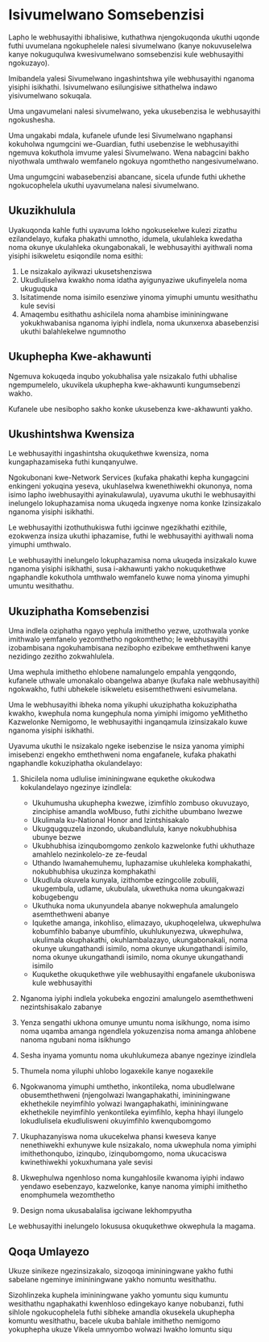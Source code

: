 # Isivumelwano Somsebenzisi

Lapho le webhusayithi ibhalisiwe, kuthathwa njengokuqonda ukuthi uqonde futhi uvumelana ngokuphelele nalesi sivumelwano (kanye nokuvuselelwa kanye nokuguqulwa kwesivumelwano somsebenzisi kule webhusayithi ngokuzayo).

Imibandela yalesi Sivumelwano ingashintshwa yile webhusayithi nganoma yisiphi isikhathi. Isivumelwano esilungisiwe sithathelwa indawo yisivumelwano sokuqala.

Uma ungavumelani nalesi sivumelwano, yeka ukusebenzisa le webhusayithi ngokushesha.

Uma ungakabi mdala, kufanele ufunde lesi Sivumelwano ngaphansi kokuholwa ngumgcini we-Guardian, futhi usebenzise le webhusayithi ngemuva kokuthola imvume yalesi Sivumelwano. Wena nabagcini bakho niyothwala umthwalo wemfanelo ngokuya ngomthetho nangesivumelwano.

Uma ungumgcini wabasebenzisi abancane, sicela ufunde futhi ukhethe ngokucophelela ukuthi uyavumelana nalesi sivumelwano.

## Ukuzikhulula

Uyakuqonda kahle futhi uyavuma lokho ngokusekelwe kulezi zizathu ezilandelayo, kufaka phakathi umnotho, idumela, ukulahleka kwedatha noma okunye ukulahleka okungabonakali, le webhusayithi ayithwali noma yisiphi isikweletu esiqondile noma esithi:

1. Le nsizakalo ayikwazi ukusetshenziswa
1. Ukudluliselwa kwakho noma idatha ayigunyaziwe ukufinyelela noma ukuguquka
1. Isitatimende noma isimilo esenziwe yinoma yimuphi umuntu wesithathu kule sevisi
1. Amaqembu esithathu ashicilela noma ahambise imininingwane yokukhwabanisa nganoma iyiphi indlela, noma ukunxenxa abasebenzisi ukuthi balahlekelwe ngumnotho

## Ukuphepha Kwe-akhawunti

Ngemuva kokuqeda inqubo yokubhalisa yale nsizakalo futhi ubhalise ngempumelelo, ukuvikela ukuphepha kwe-akhawunti kungumsebenzi wakho.

Kufanele ube nesibopho sakho konke ukusebenza kwe-akhawunti yakho.

## Ukushintshwa Kwensiza

Le webhusayithi ingashintsha okuqukethwe kwensiza, noma kungaphazamiseka futhi kunqanyulwe.

Ngokubonani kwe-Network Services (kufaka phakathi kepha kungagcini enkingeni yokuqina yeseva, ukuhlaselwa kwenethiwekhi okunonya, noma isimo lapho iwebhusayithi ayinakulawula), uyavuma ukuthi le webhusayithi inelungelo lokuphazamisa noma ukuqeda ingxenye noma konke Izinsizakalo nganoma yisiphi isikhathi.

Le webhusayithi izothuthukiswa futhi igcinwe ngezikhathi ezithile, ezokwenza insiza ukuthi iphazamise, futhi le webhusayithi ayithwali noma yimuphi umthwalo.

Le webhusayithi inelungelo lokuphazamisa noma ukuqeda insizakalo kuwe nganoma yisiphi isikhathi, susa i-akhawunti yakho nokuqukethwe ngaphandle kokuthola umthwalo wemfanelo kuwe noma yinoma yimuphi umuntu wesithathu.

## Ukuziphatha Komsebenzisi

Uma indlela oziphatha ngayo yephula imithetho yezwe, uzothwala yonke imithwalo yemfanelo yezomthetho ngokomthetho; le webhusayithi izobambisana ngokuhambisana nezibopho ezibekwe emthethweni kanye nezidingo zezitho zokwahlulela.

Uma wephula imithetho ehlobene namalungelo empahla yengqondo, kufanele uthwale umonakalo obangelwa abanye (kufaka nale webhusayithi) ngokwakho, futhi ubhekele isikweletu esisemthethweni esivumelana.

Uma le webhusayithi ibheka noma yikuphi ukuziphatha kokuziphatha kwakho, kwephula noma kungephula noma yimiphi imigomo yeMithetho Kazwelonke Nemigomo, le webhusayithi inganqamula izinsizakalo kuwe nganoma yisiphi isikhathi.

Uyavuma ukuthi le nsizakalo ngeke isebenzise le nsiza yanoma yimiphi imisebenzi engekho emthethweni noma engafanele, kufaka phakathi ngaphandle kokuziphatha okulandelayo:

1. Shicilela noma udlulise imininingwane equkethe okukodwa kokulandelayo ngezinye izindlela:

   * Ukuhumusha ukuphepha kwezwe, izimfihlo zombuso okuvuzayo, zinciphise amandla woMbuso, futhi zichithe ubumbano lwezwe
   * Ukulimala ku-National Honor and Izintshisakalo
   * Ukugqugquzela inzondo, ukubandlulula, kanye nokubhubhisa ubunye bezwe
   * Ukubhubhisa izinqubomgomo zenkolo kazwelonke futhi ukhuthaze amahlelo nezinkolelo-ze ze-feudal
   * Uthando lwamahemuhemu, luphazamise ukuhleleka komphakathi, nokubhubhisa ukuzinza komphakathi
   * Ukudlula okuvela kunyala, izithombe ezingcolile zobulili, ukugembula, udlame, ukubulala, ukwethuka noma ukungakwazi kobugebengu
   * Ukuthuka noma ukunyundela abanye nokwephula amalungelo asemthethweni abanye
   * Iqukethe amanga, inkohliso, elimazayo, ukuphoqelelwa, ukwephulwa kobumfihlo babanye ubumfihlo, ukuhlukunyezwa, ukwephulwa, ukulimala okuphakathi, okuhlambalazayo, ukungabonakali, noma okunye ukungathandi isimilo, noma okunye ukungathandi isimilo, noma okunye ukungathandi isimilo, noma okunye ukungathandi isimilo
   * Kuqukethe okuqukethwe yile webhusayithi engafanele ukuboniswa kule webhusayithi

1. Nganoma iyiphi indlela yokubeka engozini amalungelo asemthethweni nezintshisakalo zabanye
1. Yenza sengathi ukhona omunye umuntu noma isikhungo, noma isimo noma uqamba amanga ngendlela yokuzenzisa noma amanga ahlobene nanoma ngubani noma isikhungo
1. Sesha inyama yomuntu noma ukuhlukumeza abanye ngezinye izindlela
1. Thumela noma yiluphi uhlobo logaxekile kanye nogaxekile
1. Ngokwanoma yimuphi umthetho, inkontileka, noma ubudlelwane obusemthethweni (njengolwazi lwangaphakathi, imininingwane ekhethekile neyimfihlo yolwazi lwangaphakathi, imininingwane ekhethekile neyimfihlo yenkontileka eyimfihlo, kepha hhayi ilungelo lokudlulisela ekudlulisweni okuyimfihlo kwenqubomgomo
1. Ukuphazanyiswa noma ukucekelwa phansi kweseva kanye nenethiwekhi exhunywe kule nsizakalo, noma ukwephula noma yimiphi imithethonqubo, izinqubo, izinqubomgomo, noma ukucaciswa kwinethiwekhi yokuxhumana yale sevisi
1. Ukwephulwa ngenhloso noma kungahlosile kwanoma iyiphi indawo yendawo esebenzayo, kazwelonke, kanye nanoma yimiphi imithetho enomphumela wezomthetho
1. Design noma ukusabalalisa igciwane lekhompyutha

Le webhusayithi inelungelo lokususa okuqukethwe okwephula la magama.

## Qoqa Umlayezo

Ukuze sinikeze ngezinsizakalo, sizoqoqa imininingwane yakho futhi sabelane ngeminye imininingwane yakho nomuntu wesithathu.

Sizohlinzeka kuphela imininingwane yakho yomuntu siqu kumuntu wesithathu ngaphakathi kwenhloso edingekayo kanye nobubanzi, futhi sihlole ngokucophelela futhi sibheke amandla okusekela ukuphepha komuntu wesithathu, bacele ukuba bahlale imithetho nemigomo yokuphepha ukuze Vikela umnyombo wolwazi lwakho lomuntu siqu